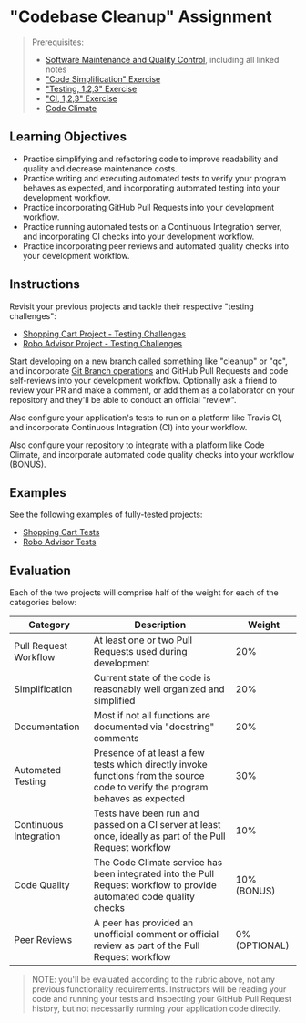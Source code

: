 # "Codebase Cleanup" Assignment

> Prerequisites:
>  + [Software Maintenance and Quality Control](/units/unit-10.md), including all linked notes
>  + ["Code Simplification" Exercise](https://github.com/prof-rossetti/code-simplification-exercise-py/)
>  + ["Testing, 1,2,3" Exercise](/exercises/testing-123/README.md)
>  + ["CI, 1,2,3" Exercise](/exercises/ci-123/README.md)
>  + [Code Climate](/notes/devtools/code-climate.md)

## Learning Objectives

  + Practice simplifying and refactoring code to improve readability and quality and decrease maintenance costs.
  + Practice writing and executing automated tests to verify your program behaves as expected, and incorporating automated testing into your development workflow.
  + Practice incorporating GitHub Pull Requests into your development workflow.
  + Practice running automated tests on a Continuous Integration server, and incorporating CI checks into your development workflow.
  + Practice incorporating peer reviews and automated quality checks into your development workflow.

## Instructions

Revisit your previous projects and tackle their respective "testing challenges":

  + [Shopping Cart Project - Testing Challenges](/projects/shopping-cart/testing.md)
  + [Robo Advisor Project - Testing Challenges](/projects/robo-advisor/testing.md)

Start developing on a new branch called something like "cleanup" or "qc", and incorporate [Git Branch operations](/notes/clis/git.md#branch-operations) and GitHub Pull Requests and code self-reviews into your development workflow. Optionally ask a friend to review your PR and make a comment, or add them as a collaborator on your repository and they'll be able to conduct an official "review".

Also configure your application's tests to run on a platform like Travis CI, and incorporate Continuous Integration (CI) into your workflow.

Also configure your repository to integrate with a platform like Code Climate, and incorporate automated code quality checks into your workflow (BONUS).

## Examples

See the following examples of fully-tested projects:

  + [Shopping Cart Tests](https://github.com/s2t2/shopping-cart-screencast/tree/testing)
  + [Robo Advisor Tests](https://github.com/s2t2/robo-advisor-screencast/tree/v3-testing)

## Evaluation

Each of the two projects will comprise half of the weight for each of the categories below:

Category | Description | Weight
--- | --- | ---
Pull Request Workflow | At least one or two Pull Requests used during development | 20%
Simplification | Current state of the code is reasonably well organized and simplified | 20%
Documentation | Most if not all functions are documented via "docstring" comments | 20%
Automated Testing | Presence of at least a few tests which directly invoke functions from the source code to verify the program behaves as expected | 30%
Continuous Integration | Tests have been run and passed on a CI server at least once, ideally as part of the Pull Request workflow | 10%
Code Quality | The Code Climate service has been integrated into the Pull Request workflow to provide automated code quality checks | 10% (BONUS)
Peer Reviews | A peer has provided an unofficial comment or official review as part of the Pull Request workflow | 0% (OPTIONAL)

> NOTE: you'll be evaluated according to the rubric above, not any previous functionality requirements. Instructors will be reading your code and running your tests and inspecting your GitHub Pull Request history, but not necessarily running your application code directly.
